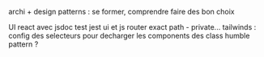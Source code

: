 
archi + design patterns : se former, comprendre faire des bon choix


UI react avec jsdoc
test jest ui et js
router exact path - private...
tailwinds  : config des selecteurs pour decharger les components des class
humble pattern ?